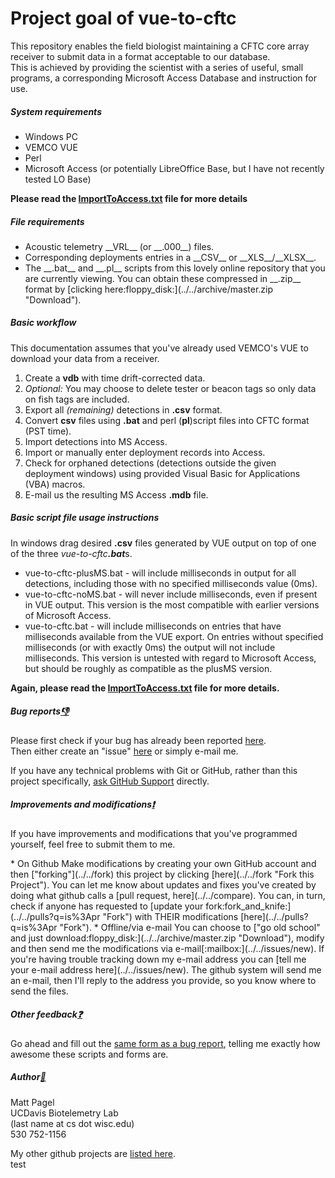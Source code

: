 # Project goal of vue-to-cftc #
This repository enables the field biologist maintaining a CFTC core array receiver to submit data in a format acceptable to our database.<br>
This is achieved by providing the scientist with a series of useful, small programs, a corresponding Microsoft Access Database and instruction for use.

##### System requirements
<ul><li>Windows PC<br>
</li><li>VEMCO VUE<br>
</li><li>Perl<br>
</li><li>Microsoft Access (or potentially LibreOffice Base, but I have not recently tested LO Base)
</li></ul>
 <strong>Please read the <a href='ImportToAccess.txt'>ImportToAccess.txt</a> file for more details</strong><br>

##### File requirements
  <ul><li>Acoustic telemetry __VRL__ (or __.000__) files.</li>
  <li>Corresponding deployments entries in a __CSV__ or __XLS__/__XLSX__.</li>
  <li>The __.bat__ and __.pl__ scripts from this lovely online repository that you are currently viewing. You can obtain these compressed in __.zip__ format by [clicking here:floppy_disk:](../../archive/master.zip "Download").</li></ul>

##### Basic workflow
This documentation assumes that you've already used VEMCO's VUE to download your data from a receiver.

1. Create a **vdb** with time drift-corrected data.
1. <em>Optional:</em> You may choose to delete tester or beacon tags so only data on fish tags are included.
1. Export all <em>(remaining)</em> detections in **.csv** format.
1. Convert **csv** files using **.bat** and perl (**pl**)script files into CFTC format (PST time).
1. Import detections into MS Access.
1. Import or manually enter deployment records into Access.
1. Check for orphaned detections (detections outside the given deployment windows) using provided Visual Basic for Applications (VBA) macros.
1. E-mail us the resulting MS Access **.mdb** file.

##### Basic script file usage instructions
 In windows drag desired **.csv** files generated by VUE output on top of one of the three <em>vue-to-cftc<strong>.bat</strong></em>s.<br>
  * vue-to-cftc-plusMS.bat - will include milliseconds in output for all detections, including those with no specified milliseconds value (0ms).
  * vue-to-cftc-noMS.bat - will never include milliseconds, even if present in VUE output. This version is the most compatible with earlier versions of Microsoft Access.
  * vue-to-cftc.bat - will include milliseconds on entries that have milliseconds available from the VUE export. On entries without specified milliseconds (or with exactly 0ms) the output will not include milliseconds. This version is untested with regard to Microsoft Access, but should be roughly as compatible as the plusMS version.
 
**Again, please read the <a href='ImportToAccess.txt'>ImportToAccess.txt</a> file for more details.**

##### Bug reports[:thumbsdown:](../../issues/new "Bug")
Please first check if your bug has already been reported [here](../../issues?q=is%3Aissue).<br>
Then either create an "issue" [here](../../issues/new) or simply e-mail me.

If you have any technical problems with Git or GitHub, rather than this project specifically, [ask GitHub Support](https://github.com/contact) directly.

##### Improvements and modifications[:exclamation:](../../fork "Fork this Project")
<p>If you have improvements and modifications that you've programmed yourself, feel free to submit them to me.</p>
* On Github
  Make modifications by creating your own GitHub account and then ["forking"](../../fork) this project by clicking [here](../../fork "Fork this Project"). You can let me know about updates and fixes you've created by doing what github calls a [pull request, here](../../compare).  You can, in turn, check if anyone has requested to [update your fork:fork_and_knife:](../../pulls?q=is%3Apr "Fork") with THEIR modifications [here](../../pulls?q=is%3Apr "Fork").
* Offline/via e-mail
  You can choose to ["go old school" and just download:floppy_disk:](../../archive/master.zip "Download"), modify and then send me the modifications via e-mail[:mailbox:](../../issues/new). If you're having trouble tracking down my e-mail address you can [tell me your e-mail address here](../../issues/new). The github system will send me an e-mail, then I'll reply to the address you provide, so you know where to send the files.

##### Other feedback[:question:](../../issues/new)
Go ahead and fill out the [same form as a bug report](../../issues/new), telling me exactly how awesome these scripts and forms are.

##### Author[:book:](../../../)
  Matt Pagel<br>
  UCDavis Biotelemetry Lab<br>
  (last name at cs dot wisc.edu)<br>
  530 752-1156

My other github projects are [listed here](../../../).<br>
<span class="octicon octicon-repo-forked">test</span>
